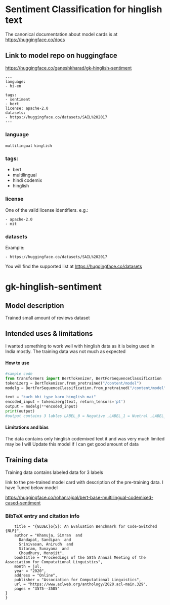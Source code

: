 # Sentiment Classification for hinglish text


The canonical documentation about model cards is at https://huggingface.co/docs


## Link to model repo on huggingface

https://huggingface.co/ganeshkharad/gk-hinglish-sentiment

```
---
language:
- hi-en

tags:
- sentiment
- bert
license: apache-2.0
datasets:
- https://huggingface.co/datasets/SAIL%202017
---
```


### language

`multilingual`
`hinglish`


### tags:
- bert
- multilingual
- hindi codemix
- hinglish 

### license

One of the valid license identifiers. e.g.:

```
- apache-2.0
- mit 
```


### datasets

Example:

```
- https://huggingface.co/datasets/SAIL%202017

```

You will find the supported list at https://huggingface.co/datasets



# gk-hinglish-sentiment

## Model description

Trained small amount of reviews dataset

## Intended uses & limitations

I wanted something to work well with hinglish data as it is being used in India mostly.
The training data was not much as expected

#### How to use

```python
#sample code 
from transformers import BertTokenizer, BertForSequenceClassification
tokenizerg = BertTokenizer.from_pretrained("/content/model")
modelg = BertForSequenceClassification.from_pretrained("/content/model")

text = "kuch bhi type karo hinglish mai"
encoded_input = tokenizerg(text, return_tensors='pt')
output = modelg(**encoded_input)
print(output)
#output contains 3 lables LABEL_0 = Negative ,LABEL_1 = Nuetral ,LABEL_2 = Positive
```

#### Limitations and bias

The data contains only hinglish codemixed text it and was very much limited may be I will Update this model if I can get good amount of data

## Training data

Training data contains labeled data for 3 labels

link to the pre-trained model card with description of the pre-training data.
I have Tuned below model

https://huggingface.co/rohanrajpal/bert-base-multilingual-codemixed-cased-sentiment


### BibTeX entry and citation info

```@inproceedings{khanuja-etal-2020-gluecos,
    title = "{GLUEC}o{S}: An Evaluation Benchmark for Code-Switched {NLP}",
    author = "Khanuja, Simran  and
      Dandapat, Sandipan  and
      Srinivasan, Anirudh  and
      Sitaram, Sunayana  and
      Choudhury, Monojit",
    booktitle = "Proceedings of the 58th Annual Meeting of the Association for Computational Linguistics",
    month = jul,
    year = "2020",
    address = "Online",
    publisher = "Association for Computational Linguistics",
    url = "https://www.aclweb.org/anthology/2020.acl-main.329",
    pages = "3575--3585"
}
}
```
